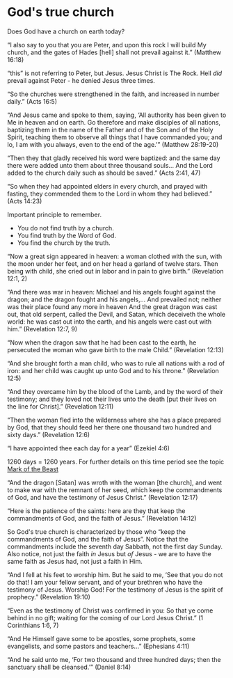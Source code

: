 God's true church
=================

Does God have a church on earth today?

“I also say to you that you are Peter, and upon this rock I will build My church, and the gates of Hades [hell] shall not prevail against it.” (Matthew 16:18)

“this” is not referring to Peter, but Jesus. Jesus Christ is The Rock. Hell *did* prevail against Peter - he denied Jesus three times.

“So the churches were strengthened in the faith, and increased in number daily.” (Acts 16:5)

“And Jesus came and spoke to them, saying, ‘All authority has been given to Me in heaven and on earth. Go therefore and make disciples of all nations, baptizing them in the name of the Father and of the Son and of the Holy Spirit, teaching them to observe all things that I have commanded you; and lo, I am with you always, even to the end of the age.’” (Matthew 28:19-20)

“Then they that gladly received his word were baptized: and the same day there were added unto them about three thousand souls... And the Lord added to the church daily such as should be saved.” (Acts 2:41, 47)

“So when they had appointed elders in every church, and prayed with fasting, they commended them to the Lord in whom they had believed.” (Acts 14:23)

Important principle to remember.
- You do not find truth by a church.
- You find truth by the Word of God.
- You find the church by the truth.

“Now a great sign appeared in heaven: a woman clothed with the sun, with the moon under her feet, and on her head a garland of twelve stars. Then being with child, she cried out in labor and in pain to give birth.” (Revelation 12:1, 2)

“And there was war in heaven: Michael and his angels fought against the dragon; and the dragon fought and his angels,... And prevailed not; neither was their place found any more in heaven And the great dragon was cast out, that old serpent, called the Devil, and Satan, which deceiveth the whole world: he was cast out into the earth, and his angels were cast out with him.” (Revelation 12:7, 9)

“Now when the dragon saw that he had been cast to the earth, he persecuted the woman who gave birth to the male Child.” (Revelation 12:13)

“And she brought forth a man child, who was to rule all nations with a rod of iron: and her child was caught up unto God and to his throne.” (Revelation 12:5)

“And they overcame him by the blood of the Lamb, and by the word of their testimony; and they loved not their lives unto the death [put their lives on the line for Christ].” (Revelation 12:11)

“Then the woman fled into the wilderness where she has a place prepared by God, that they should feed her there one thousand two hundred and sixty days.” (Revelation 12:6)

“I have appointed thee each day for a year” (Ezekiel 4:6)

1260 days = 1260 years. For further details on this time period see the topic [Mark of the Beast](Mark%20of%20the%20Best.md)

“And the dragon [Satan] was wroth with the woman [the church], and went to make war with the remnant of her seed, which keep the commandments of God, and have the testimony of Jesus Christ.” (Revelation 12:17)

“Here is the patience of the saints: here are they that keep the commandments of God, and the faith of Jesus.” (Revelation 14:12)

So God's true church is characterized by those who “keep the commandments of God, and the faith of Jesus”. Notice that the commandments include the seventh day Sabbath, not the first day Sunday. Also notice, not just the faith *in* Jesus but *of* Jesus - we are to have the same faith as Jesus had, not just a faith in Him.

“And I fell at his feet to worship him. But he said to me, ‘See that you do not do that! I am your fellow servant, and of your brethren who have the testimony of Jesus. Worship God! For the testimony of Jesus is the spirit of prophecy.” (Revelation 19:10)

“Even as the testimony of Christ was confirmed in you: So that ye come behind in no gift; waiting for the coming of our Lord Jesus Christ.” (1 Corinthians 1:6, 7)

“And He Himself gave some to be apostles, some prophets, some evangelists, and some pastors and teachers...” (Ephesians 4:11)

“And he said unto me, ‘For two thousand and three hundred days; then the sanctuary shall be cleansed.’” (Daniel 8:14)


<!--
References:
21-U Survivors of the Longest War.pdf
-->
